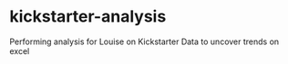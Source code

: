 # kickstarter-analysis
Performing analysis for Louise on Kickstarter Data to uncover trends on excel
